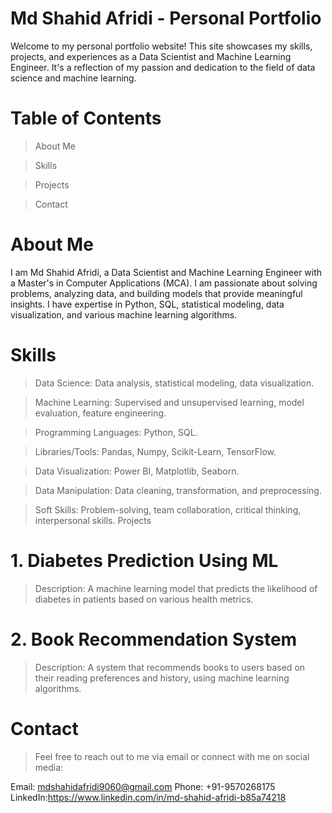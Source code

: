 # Md Shahid Afridi - Personal Portfolio
Welcome to my personal portfolio website! This site showcases my skills, projects, and experiences as a Data Scientist and Machine Learning Engineer. It's a reflection of my passion and dedication to the field of data science and machine learning.

# Table of Contents
> About Me

> Skills

> Projects

> Contact

# About Me
I am Md Shahid Afridi, a Data Scientist and Machine Learning Engineer with a Master's in Computer Applications (MCA). I am passionate about solving problems, analyzing data, and building models that provide meaningful insights. I have expertise in Python, SQL, statistical modeling, data visualization, and various machine learning algorithms.

# Skills
> Data Science: Data analysis, statistical modeling, data visualization.

> Machine Learning: Supervised and unsupervised learning, model evaluation, feature engineering.

> Programming Languages: Python, SQL.

> Libraries/Tools: Pandas, Numpy, Scikit-Learn, TensorFlow.

> Data Visualization: Power BI, Matplotlib, Seaborn.

> Data Manipulation: Data cleaning, transformation, and preprocessing.

> Soft Skills: Problem-solving, team collaboration, critical thinking, interpersonal skills.
Projects

# 1. Diabetes Prediction Using ML
> Description: A machine learning model that predicts the likelihood of diabetes in patients based on various health metrics.

# 2. Book Recommendation System
> Description: A system that recommends books to users based on their reading preferences and history, using machine learning algorithms.
# Contact
> Feel free to reach out to me via email or connect with me on social media:

Email: mdshahidafridi9060@gmail.com
Phone: +91-9570268175
LinkedIn:https://www.linkedin.com/in/md-shahid-afridi-b85a74218
